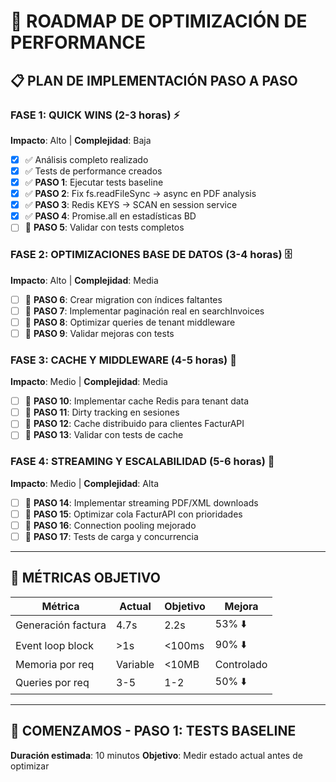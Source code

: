 # 🚀 ROADMAP DE OPTIMIZACIÓN DE PERFORMANCE

## 📋 PLAN DE IMPLEMENTACIÓN PASO A PASO

### FASE 1: QUICK WINS (2-3 horas) ⚡
**Impacto**: Alto | **Complejidad**: Baja

- [x] ✅ Análisis completo realizado
- [x] ✅ Tests de performance creados
- [x] ✅ **PASO 1**: Ejecutar tests baseline
- [x] ✅ **PASO 2**: Fix fs.readFileSync → async en PDF analysis
- [x] ✅ **PASO 3**: Redis KEYS → SCAN en session service
- [x] ✅ **PASO 4**: Promise.all en estadísticas BD
- [ ] 🔄 **PASO 5**: Validar con tests completos

### FASE 2: OPTIMIZACIONES BASE DE DATOS (3-4 horas) 🗄️
**Impacto**: Alto | **Complejidad**: Media

- [ ] 📝 **PASO 6**: Crear migration con índices faltantes
- [ ] 📝 **PASO 7**: Implementar paginación real en searchInvoices
- [ ] 📝 **PASO 8**: Optimizar queries de tenant middleware
- [ ] 📝 **PASO 9**: Validar mejoras con tests

### FASE 3: CACHE Y MIDDLEWARE (4-5 horas) 💾
**Impacto**: Medio | **Complejidad**: Media

- [ ] 📝 **PASO 10**: Implementar cache Redis para tenant data
- [ ] 📝 **PASO 11**: Dirty tracking en sesiones
- [ ] 📝 **PASO 12**: Cache distribuido para clientes FacturAPI
- [ ] 📝 **PASO 13**: Validar con tests de cache

### FASE 4: STREAMING Y ESCALABILIDAD (5-6 horas) 🌊
**Impacto**: Medio | **Complejidad**: Alta

- [ ] 📝 **PASO 14**: Implementar streaming PDF/XML downloads
- [ ] 📝 **PASO 15**: Optimizar cola FacturAPI con prioridades
- [ ] 📝 **PASO 16**: Connection pooling mejorado
- [ ] 📝 **PASO 17**: Tests de carga y concurrencia

---

## 🎯 MÉTRICAS OBJETIVO

| Métrica | Actual | Objetivo | Mejora |
|---------|--------|----------|---------|
| Generación factura | 4.7s | 2.2s | 53% ⬇️ |
| Event loop block | >1s | <100ms | 90% ⬇️ |
| Memoria por req | Variable | <10MB | Controlado |
| Queries por req | 3-5 | 1-2 | 50% ⬇️ |

---

## 🚀 COMENZAMOS - PASO 1: TESTS BASELINE

**Duración estimada**: 10 minutos
**Objetivo**: Medir estado actual antes de optimizar